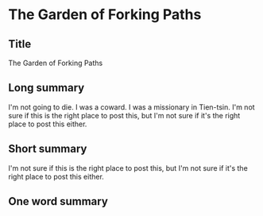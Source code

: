 # The Garden of Forking Paths

## Title
The Garden of Forking Paths

## Long summary
I'm not going to die.  I was a coward.    I was a missionary in Tien-tsin.   I'm not sure if this is the right place to post this, but I'm not sure if it's the right place to post this either.

## Short summary
I'm not sure if this is the right place to post this, but I'm not sure if it's the right place to post this either.

## One word summary

